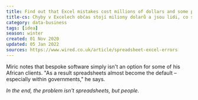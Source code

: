 ```yaml
---
title: Find out that Excel mistakes cost millions of dollars and some people fix them as a job
title-cs: Chyby v Excelech občas stojí miliony dolarů a jsou lidi, co se živí jejich opravou
category: data-business
tags: [idea]
season: winter
created: 01 Nov 2020
updated: 05 Jan 2022
sources: https://www.wired.co.uk/article/spreadsheet-excel-errors
---
```


Miric notes that bespoke software simply isn't an option for some of his African clients. "As a result spreadsheets almost become the default – especially within governments," he says.

*In the end, the problem isn't spreadsheets, but people.*